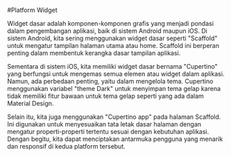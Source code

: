 #Platform Widget

Widget dasar adalah komponen-komponen grafis yang menjadi pondasi dalam pengembangan aplikasi, baik di sistem Android maupun iOS. Di sistem Android, kita sering menggunakan widget dasar seperti "Scaffold" untuk mengatur tampilan halaman utama atau home. Scaffold ini berperan penting dalam membentuk kerangka dasar tampilan aplikasi.

Sementara di sistem iOS, kita memiliki widget dasar bernama "Cupertino" yang berfungsi untuk mengemas semua elemen atau widget dalam aplikasi. Namun, ada perbedaan penting, yaitu dalam mengelola tema. Cupertino menggunakan variabel "theme Dark" untuk menyimpan tema gelap karena tidak memiliki fitur bawaan untuk tema gelap seperti yang ada dalam Material Design.

Selain itu, kita juga menggunakan "Cupertino app" pada halaman Scaffold. Ini digunakan untuk menyesuaikan tata letak dasar halaman dengan mengatur properti-properti tertentu sesuai dengan kebutuhan aplikasi. Dengan begitu, kita dapat menciptakan antarmuka pengguna yang menarik dan responsif di kedua platform tersebut.
